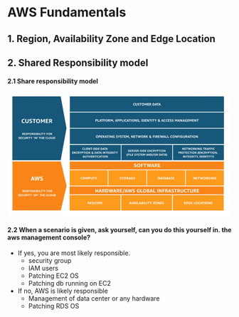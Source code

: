 # AWS Fundamentals

## 1. Region, Availability Zone and Edge Location



## 2. Shared Responsibility model

#### 2.1 Share responsibility model
  ![img](https://github.com/SbrTa/Notes/blob/main/AWS%20Certified%20SAA-C03/.images/aws-shared-responsibility-model.png)

#### 2.2 When a scenario is given, ask yourself, can you do this yourself in. the aws management console?
  - If yes, you are most likely responsible.
    - security group
    - IAM users
    - Patching EC2 OS
    - Patching db running on EC2
  - If no, AWS is likely responsible
    - Management of data center or any hardware
    - Patching RDS OS
